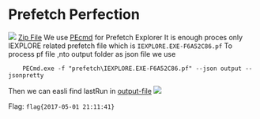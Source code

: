 # Prefetch Perfection
![](assets/forensics/prefetch-perfection_2.png)
[Zip File](assets/forensics/prefetch.zip) 
We use [PEcmd](https://github.com/EricZimmerman/PECmd) for Prefetch Explorer
It is enough proces only IEXPLORE related prefetch file which is `IEXPLORE.EXE-F6A52C86.pf`
To process pf file ,nto output folder as json file we use 
```
	PECmd.exe -f "prefetch\IEXPLORE.EXE-F6A52C86.pf" --json output --jsonpretty
```
Then we can easli find lastRun in  [output-file](assets/forensics/PECmd_Output.json) 
![](assets/forensics/prefetch-perfection_1.png)

Flag: `flag{2017-05-01 21:11:41}` 